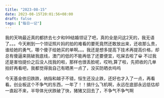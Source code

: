```yaml
---
title: "2023-08-15"
date: 2023-08-15T20:01:56+08:00
draft: false
tags: ["每日一记"]
---
```

我的天呐最近真的都挤去七夕和99结婚领证了吧，真的全是问这2天的，我无语了。。。今天刷到一个领证照片妈的拍的难看的要死竟然还敢放出来，还收那么贵，谁给她的勇气，哪个傻子给她买的单啊。。。我还是想多提高下技术再提高价格，却总有傻逼来挑破我底线，澳门的低的不能再低了还要便宜，吃屎去啦了😀
不过我还是害怕提价之后没人找我的啦，那样也很丢脸呢，哎哟,算了啦，先把收的几单拍好再看吧，我都觉得我自己有晒黑一点了，没买防晒衣呜呜

今天基金依旧跌跌，纳指和越子不错，恒生还没止跌，还好也才入了一点，再看看。创业板这个不争气的东西，一年了！！搞什么飞机啊，永远在底部永远低估却一直起不来，半导体光伏跌破了快，猪猪又回去了，不争气不争气啊
